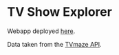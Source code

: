 TV Show Explorer
================

Webapp deployed [here](http://ivywong.me/tvshow-explorer/).

Data taken from the [TVmaze API](http://www.tvmaze.com/api).
